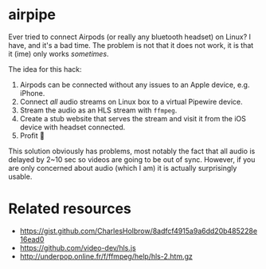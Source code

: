 # airpipe
Ever tried to connect Airpods (or really any bluetooth headset) on Linux? I have, and it's a bad time. The problem is not that it does not work, it is that it (ime) only works _sometimes_.

The idea for this hack:
1. Airpods can be connected without any issues to an Apple device, e.g. iPhone.
2. Connect _all_ audio streams on Linux box to a virtual Pipewire device.
3. Stream the audio as an HLS stream with `ffmpeg`.
4. Create a stub website that serves the stream and visit it from the iOS device with headset connected.
5. Profit 🤪

This solution obviously has problems, most notably the fact that all audio is delayed by 2~10 sec so videos are going to be out of sync.
However, if you are only concerned about audio (which I am) it is actually surprisingly usable.

# Related resources
* https://gist.github.com/CharlesHolbrow/8adfcf4915a9a6dd20b485228e16ead0
* https://github.com/video-dev/hls.js
* http://underpop.online.fr/f/ffmpeg/help/hls-2.htm.gz

